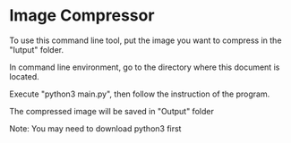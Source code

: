 # Image Compressor
To use this command line tool, put the image you want to compress in the "Iutput" folder.

In command line environment, go to the directory where this document is located.

Execute "python3 main.py", then follow the instruction of the program.

The compressed image will be saved in "Output" folder

Note: You may need to download python3 first
